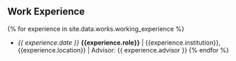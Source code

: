 ## Work Experience

{% for experience in site.data.works.working_experience %}
  - *{{ experience.date  }}* **{{experience.role}}** \| {{experience.institution}}, {{experience.location}} \| Advisor: {{ experience.advisor }}
{% endfor %}